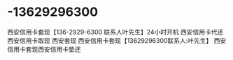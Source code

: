 -13629296300
============

西安信用卡套现【136-2929-6300 联系人叶先生】24小时开机 西安信用卡代还 西安信用卡取现 西安套现 西安信用卡套现【13629296300联系人:叶先生】 西安信用卡套现西安信用卡垫还
